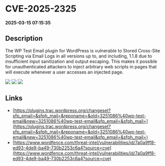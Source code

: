# CVE-2025-2325

**2025-03-15 07:15:35**

## Description
The WP Test Email plugin for WordPress is vulnerable to Stored Cross-Site Scripting via Email Logs in all versions up to, and including, 1.1.8 due to insufficient input sanitization and output escaping. This makes it possible for unauthenticated attackers to inject arbitrary web scripts in pages that will execute whenever a user accesses an injected page.

![](https://img.shields.io/static/v1?label=Score&message=7.2&color=red)
![](https://img.shields.io/static/v1?label=Severity&message=HIGH&color=red)
![](https://img.shields.io/static/v1?label=CWE&message=XSS&color=green)

## Links
- [https://plugins.trac.wordpress.org/changeset?sfp_email=&sfph_mail=&reponame=&old=3251086%40wp-test-email&new=3251086%40wp-test-email&sfp_email=&sfph_mail=](https://plugins.trac.wordpress.org/changeset?sfp_email=&sfph_mail=&reponame=&old=3251086%40wp-test-email&new=3251086%40wp-test-email&sfp_email=&sfph_mail=)
- [https://www.wordfence.com/threat-intel/vulnerabilities/id/7a0a9ff8-ed93-4de9-ba49-730b2253c6a4?source=cve](https://www.wordfence.com/threat-intel/vulnerabilities/id/7a0a9ff8-ed93-4de9-ba49-730b2253c6a4?source=cve)

